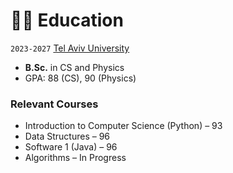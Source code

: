 # 👨‍🎓 Education

`2023-2027` [Tel Aviv University](https://www.tau.ac.il/en/)
- **B.Sc.** in CS and Physics
- GPA: 88 (CS), 90 (Physics)

### Relevant Courses
- Introduction to Computer Science (Python) – 93
- Data Structures – 96
- Software 1 (Java) – 96
- Algorithms – In Progress
